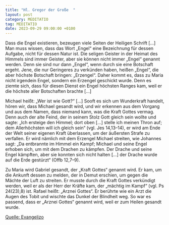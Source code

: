 ```yaml
---
title: "Hl. Gregor der Große  "
layout: post
category: MEDITATIO
tag: MEDITATIO
date: 2023-09-29 09:00:00 +0100
---
```

Dass die Engel existieren, bezeugen viele Seiten der Heiligen Schrift […] Man muss wissen, dass das Wort „Engel“ eine Bezeichnung für dessen Aufgabe, nicht für dessen Natur ist. Die seligen Geister in der Heimat des Himmels sind immer Geister, aber sie können nicht immer „Engel“ genannt werden.<!--more--> Denn sie sind nur dann „Engel“, wenn durch sie eine Botschaft ergeht. Jene, die nur Geringeres zu verkünden haben, heißen „Engel“, die aber höchste Botschaft bringen: „Erzengel“. Daher kommt es, dass zu Maria nicht irgendein Engel, sondern ein Erzengel geschickt wurde. Denn es ziemte sich, dass für diesen Dienst ein Engel höchsten Ranges kam, weil er die höchste aller Botschaften brachte […]

Michael heißt: „Wer ist wie Gott?“ […] Sooft es sich um Wunderkraft handelt, hören wir, dass Michael gesandt wird, und wir erkennen aus dem Vorgang und aus dem Namen, dass niemand kann, was die Kraft Gottes vermag. Denn auch der alte Feind, der in seinem Stolz Gott gleich sein wollte und sagte: „Ich ersteige den Himmel; dort oben […] stelle ich meinen Thron auf; dem Allerhöchsten will ich gleich sein“ (vgl. Jes 14,13–14), er wird am Ende der Welt seiner eigenen Kraft überlassen, um der äußersten Strafe zu verfallen. Er wird nämlich mit dem Erzengel Michael streiten, wie Johannes sagt: „Da entbrannte im Himmel ein Kampf; Michael und seine Engel erhoben sich, um mit dem Drachen zu kämpfen. Der Drache und seine Engel kämpften, aber sie konnten sich nicht halten […] der Drache wurde auf die Erde gestürzt“ (Offb 12,7–9).

Zu Maria wird Gabriel gesandt, der „Kraft Gottes“ genannt wird. Er kam, um die Ankunft dessen zu melden, der in Demut erschien, um gegen die Mächte der Luft zu streiten. Er musste durch die Kraft Gottes verkündigt werden, weil er als der Herr der Kräfte kam, der „mächtig im Kampf“ (vgl. Ps 24(23),8) ist. Rafael heißt: „Arznei Gottes“. Er berührte wie ein Arzt die Augen des Tobit und wischte das Dunkel der Blindheit weg. So war es passend, dass er „Arznei Gottes“ genannt wird, weil er zum Heilen gesandt wurde.

[Quelle: Evangelizo](https://evangeliumtagfuertag.org/DE/gospel)